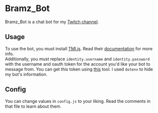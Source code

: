 # Bramz_Bot
Bramz_Bot is a chat bot for my [Twitch channel](https://twitch.tv/Bramz).

## Usage
To use the bot, you must install [TMI.js](https://github.com/tmijs/tmi.js). Read their [documentation](https://github.com/tmijs/docs/tree/gh-pages/_posts) for more info.  
Additionally, you must replace `identity.username` and `identity.password` with the username and oauth token for the account you'd like your bot to message from. You can get this token using [this](https://twitchapps.com/tmi/) tool. I used `dotenv` to hide my bot's information.

## Config
You can change values in `config.js` to your liking. Read the comments in that file to learn about them.
